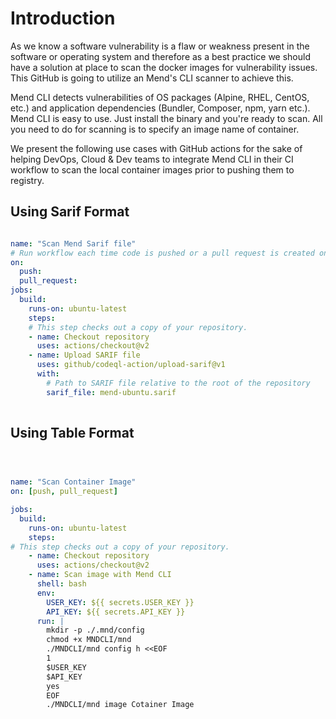 # Introduction

As we know a software vulnerability is a flaw or weakness present in the software or operating system and therefore as a best practice we should have a solution at place to scan the docker images for vulnerability issues. This GitHub is going to utilize an Mend's CLI scanner to achieve this. 

Mend CLI detects vulnerabilities of OS packages (Alpine, RHEL, CentOS, etc.) and application dependencies (Bundler, Composer, npm, yarn etc.). Mend CLI is easy to use. Just install the binary and you're ready to scan. All you need to do for scanning is to specify an image name of container.

We present the following use cases with GitHub actions for the sake of helping DevOps, Cloud & Dev teams to integrate Mend CLI in their CI workflow to scan the local container images prior to pushing them to registry.

## Using Sarif Format

```yaml

name: "Scan Mend Sarif file"
# Run workflow each time code is pushed or a pull request is created on your repository.
on:
  push:
  pull_request:
jobs:
  build:
    runs-on: ubuntu-latest
    steps:
    # This step checks out a copy of your repository.
    - name: Checkout repository
      uses: actions/checkout@v2
    - name: Upload SARIF file
      uses: github/codeql-action/upload-sarif@v1
      with:
        # Path to SARIF file relative to the root of the repository
        sarif_file: mend-ubuntu.sarif
        
```

## Using Table Format

```yaml



name: "Scan Container Image"
on: [push, pull_request]

jobs:
  build:
    runs-on: ubuntu-latest
    steps:
# This step checks out a copy of your repository.
    - name: Checkout repository
      uses: actions/checkout@v2
    - name: Scan image with Mend CLI
      shell: bash
      env:
        USER_KEY: ${{ secrets.USER_KEY }}
        API_KEY: ${{ secrets.API_KEY }}
      run: |
        mkdir -p ./.mnd/config
        chmod +x MNDCLI/mnd
        ./MNDCLI/mnd config h <<EOF
        1
        $USER_KEY
        $API_KEY
        yes
        EOF
        ./MNDCLI/mnd image Cotainer Image
```
